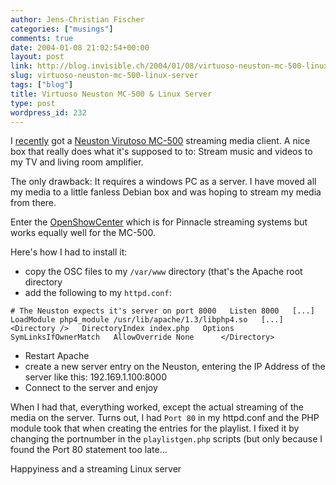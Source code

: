 ```yaml
---
author: Jens-Christian Fischer
categories: ["musings"]
comments: true
date: 2004-01-08 21:02:54+00:00
layout: post
link: http://blog.invisible.ch/2004/01/08/virtuoso-neuston-mc-500-linux-server/
slug: virtuoso-neuston-mc-500-linux-server
tags: ["blog"]
title: Virtuoso Neuston MC-500 & Linux Server
type: post
wordpress_id: 232
---
```


I [recently](http://www.invisible.ch/archives/000214.html) got a [Neuston Virutoso MC-500](http://www.neuston.com/en/mc500.asp) streaming media client. A nice box that really does what it's supposed to to: Stream music and videos to my TV and living room amplifier.

The only drawback: It requires a windows PC as a server. I have moved all my media to a little fanless Debian box and was hoping to stream my media from there.

Enter the [OpenShowCenter](http://openshowcenter.sourceforge.net) which is for Pinnacle streaming systems but works equally well for the MC-500.

Here's how I had to install it:


  * copy the OSC files to my `/var/www` directory (that's the Apache root directory
  * add the following to my `httpd.conf`:

`# The Neuston expects it's server on port 8000  
Listen 8000  
[...]  
LoadModule php4_module /usr/lib/apache/1.3/libphp4.so  
[...]  
<Directory />  
  DirectoryIndex index.php  
  Options SymLinksIfOwnerMatch  
  AllowOverride None     
</Directory>  
`
  * Restart Apache
  * create a new server entry on the Neuston, entering the IP Address of the server like this: 192.169.1.100:8000
  * Connect to the server and enjoy

When I had that, everything worked, except the actual streaming of the media on the server. Turns out, I had `Port 80` in my httpd.conf and the PHP module took that when creating the entries for the playlist. I fixed it by changing the portnumber in the `playlistgen.php` scripts (but only because I found the Port 80 statement too late...

Happyiness and a streaming Linux server
